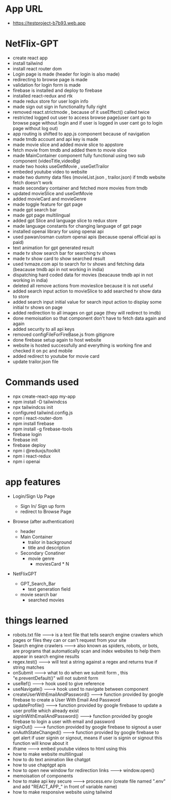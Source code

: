 # App URL
- https://testproject-b7b93.web.app


# NetFlix-GPT
- create react app
- install tailwind
- install react router dom
- Login page is made (header for login is also made)
- redirecting to browse page is made
- validation for login form is made
- firebase is installed and deploy to firebase
- installed react-redux and rtk
- made redux store for user login info
- made sign out sign in functionality fully right
- removed react.strictmode , because  of it useEffect() called twice
- restricted logged out user to access browse page(user cant go to browse page without login and if user is logged in user cant go to login page without log out)
- app routing is shifted to app.js component because of navigation
- made tmdb account and api key is made 
- made movie slice and added movie slice to appstore
- fetch movie from tmdb and added them to movie slice
- made MainContainer component fully functional using two sub component (videoTitle,videoBg)
- made two hooks useGetMovie , useGetTrailor
- embeded youtube video to website
- made two dummy data files (movieList.json , trailor.json) if tmdb website fetch doesn't work 
- made secondary container and fetched more movies from tmdb
- updated movieSlice and useGetMovie
- added movieCard and movieGenre
- made toggle feature for gpt page
- made gpt search bar
- made gpt page multilingual
- added gpt Slice and language slice to redux store
- made language constants for changing language of gpt page
- installed openai library for using openai api
- used pawan/osman custom openai apis (because openai official api is paid)
- text animation for gpt generated result
- made tv show search bar for searching tv shows 
- made tv show card to show searched result
- used tvmaze.com api to search for tv shows and fetching data (beacause tmdb api in not working in india)
- dispatching hard coded data for movies (beacause tmdb api in not working in india)
- deleted all remove actions from movieslice because it is not useful
- added search input action to movieSlice to add searched tv show data to store
- added search input initial value for search input action to display some initial tv shows on page
- added redirection to all images on gpt page (they will redirect to imdb)
- done memoisation so that component don't have to fetch data again and again
- added security to all api keys 
- removed configFileForFireBase.js from gitignore
- done firebase setup again to host website
- website is hosted successfully and everything is working fine and checked it on pc and mobile
- added redirect to youtube for movie card 
- update trailor.json file 


# Commands used
- npx create-react-app my-app
- npm install -D tailwindcss
- npx tailwindcss init
- configured tailwind.config.js
- npm i react-router-dom
- npm install firebase
- npm install -g firebase-tools
- firebase login
- firebase init
- firebase deploy
- npm i @reduxjs/toolkit
- npm i react-redux
- npm i openai



# app features
- Login/Sign Up Page
    - Sign In/ Sign up form
    - redirect to Browse Page

- Browse (after authentication)
    - header
    - Main Container
        - trailor in background
        - title and description
    - Secondary Conatiner
        - movie genre
            - moviesCard * N

- NetFlixGPT
    - GPT_Search_Bar
        - text generation field
    - movie search bar
        - searched movies

    

# things learned
- robots.txt file ---> is a text file that tells search engine crawlers which pages or files they can or can't request from your site
- Search engine crawlers ---> also known as spiders, robots, or bots, are programs that automatically scan and index websites to help them appear in search engine results
- regex.test() ---> will test a string against a regex and returns true if string matches
- onSubmit ---> what to do when we submit form , this "e.preventDefault()" will not submit form
- useRef() --->  hook used to give reference
- useNavigate() ---> hook used to navigate between component
- createUserWithEmailAndPassword() ---> function provided by google firebase to create a User With Email And Password
- updateProfile() ---> function provided by google firebase to update a user profile which already exist
- signInWithEmailAndPassword() ---> function provided by google firebase to login a user with email and password
- signOut() ---> function provided by google firebase to signout a user
- onAuthStateChanged() ---> function provided by google firebase to get alert if user signin or signout, means if user is signin or signout this function will know about it
- iframe ---> embed youtube videos to html using this
- how to make website multilingual
- how to do text animation like chatgpt
- how to use chaptgpt apis
- how to open new window for redirection links ---> window.open()
- memoisation of components
- how to make api key secure ---> process.env (create file named ".env" and add "REACT_APP_" in front of variable name)
- how to make responsive website using tailwind

